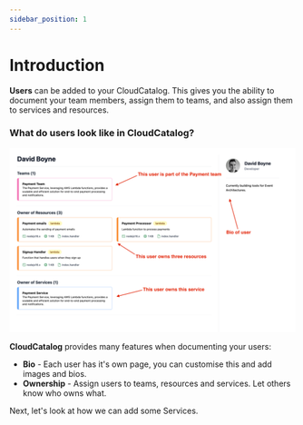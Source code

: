 ```yaml
---
sidebar_position: 1
---
```


# Introduction

**Users** can be added to your CloudCatalog. This gives you the ability to document your team members, assign them to teams, and also assign them to services and resources.

### What do users look like in CloudCatalog?

![User Example](./img/User.png)

**CloudCatalog** provides many features when documenting your users:

- **Bio** - Each user has it's own page, you can customise this and add images and bios.
- **Ownership** - Assign users to teams, resources and services. Let others know who owns what.

Next, let's look at how we can add some Services.
